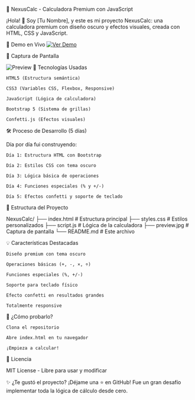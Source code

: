 🧮 NexusCalc - Calculadora Premium con JavaScript

¡Hola! 👋 Soy [Tu Nombre], y este es mi proyecto NexusCalc: una calculadora premium con diseño oscuro y efectos visuales, creada con HTML, CSS y JavaScript.

🚀 Demo en Vivo
[![Ver Demo](https://img.shields.io/badge/🌐_Ver_Demo_en_Vivo-FF5722?style=for-the-badge)](https://ramirezthomasalan.github.io/NexusCalc/)

📸 Captura de Pantalla

![Preview](preview.jpg)
🔧 Tecnologías Usadas

    HTML5 (Estructura semántica)

    CSS3 (Variables CSS, Flexbox, Responsive)

    JavaScript (Lógica de calculadora)

    Bootstrap 5 (Sistema de grillas)

    Confetti.js (Efectos visuales)

🛠️ Proceso de Desarrollo (5 días)

Día por día fui construyendo:

    Día 1: Estructura HTML con Bootstrap

    Día 2: Estilos CSS con tema oscuro

    Día 3: Lógica básica de operaciones

    Día 4: Funciones especiales (% y +/-)

    Día 5: Efectos confetti y soporte de teclado

📂 Estructura del Proyecto

NexusCalc/
├── index.html          # Estructura principal
├── styles.css          # Estilos personalizados
├── script.js           # Lógica de la calculadora
├── preview.jpg         # Captura de pantalla
└── README.md           # Este archivo

💡 Características Destacadas

    Diseño premium con tema oscuro

    Operaciones básicas (+, -, ×, ÷)

    Funciones especiales (%, +/-)

    Soporte para teclado físico

    Efecto confetti en resultados grandes

    Totalmente responsive

🚀 ¿Cómo probarlo?

    Clona el repositorio

    Abre index.html en tu navegador

    ¡Empieza a calcular!

📝 Licencia

MIT License - Libre para usar y modificar

✨ ¿Te gustó el proyecto? ¡Déjame una ⭐ en GitHub! Fue un gran desafío implementar toda la lógica de cálculo desde cero.
